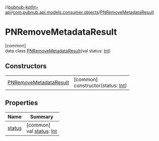 //[pubnub-kotlin-api](../../../index.md)/[com.pubnub.api.models.consumer.objects](../index.md)/[PNRemoveMetadataResult](index.md)

# PNRemoveMetadataResult

[common]\
data class [PNRemoveMetadataResult](index.md)(val status: [Int](https://kotlinlang.org/api/latest/jvm/stdlib/kotlin/-int/index.html))

## Constructors

| | |
|---|---|
| [PNRemoveMetadataResult](-p-n-remove-metadata-result.md) | [common]<br>constructor(status: [Int](https://kotlinlang.org/api/latest/jvm/stdlib/kotlin/-int/index.html)) |

## Properties

| Name | Summary |
|---|---|
| [status](status.md) | [common]<br>val [status](status.md): [Int](https://kotlinlang.org/api/latest/jvm/stdlib/kotlin/-int/index.html) |
